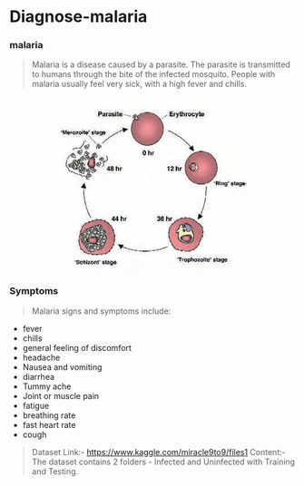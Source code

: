 # Diagnose-malaria
### malaria
> Malaria is a disease caused by a parasite. The parasite is transmitted to humans through the bite of the infected mosquito. People with malaria usually feel very sick, with a high fever and chills.

<p align="center">
  <img src="image/pn.51.17.figure1.jpg" />
</p>

### Symptoms
> Malaria signs and symptoms include:

* fever
*  chills
*  general feeling of discomfort
*  headache
*  Nausea and vomiting
*  diarrhea
*  Tummy ache
*  Joint or muscle pain
*  fatigue
*  breathing rate
*  fast heart rate
*  cough

> Dataset Link:- https://www.kaggle.com/miracle9to9/files1
 Content:-
  >The dataset contains 2 folders - Infected and Uninfected with Training and Testing.
